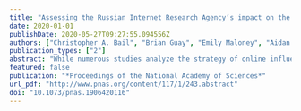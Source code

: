 ```yaml
---
title: "Assessing the Russian Internet Research Agency’s impact on the political attitudes and behaviors of American Twitter users in late 2017"
date: 2020-01-01
publishDate: 2020-05-27T09:27:55.094556Z
authors: ["Christopher A. Bail", "Brian Guay", "Emily Maloney", "Aidan Combs", "D. Sunshine Hillygus", "Friedolin Merhout", "Deen Freelon", "Alexander Volfovsky"]
publication_types: ["2"]
abstract: "While numerous studies analyze the strategy of online influence campaigns, their impact on the public remains an open question. We investigate this question combining longitudinal data on 1,239 Republicans and Democrats from late 2017 with data on Twitter accounts operated by the Russian Internet Research Agency. We find no evidence that interacting with these accounts substantially impacted 6 political attitudes and behaviors. Descriptively, interactions with trolls were most common among individuals who use Twitter frequently, have strong social-media “echo chambers,” and high interest in politics. These results suggest Americans may not be easily susceptible to online influence campaigns, but leave unanswered important questions about the impact of Russia’s campaign on misinformation, political discourse, and 2016 presidential election campaign dynamics.There is widespread concern that Russia and other countries have launched social-media campaigns designed to increase political divisions in the United States. Though a growing number of studies analyze the strategy of such campaigns, it is not yet known how these efforts shaped the political attitudes and behaviors of Americans. We study this question using longitudinal data that describe the attitudes and online behaviors of 1,239 Republican and Democratic Twitter users from late 2017 merged with nonpublic data about the Russian Internet Research Agency (IRA) from Twitter. Using Bayesian regression tree models, we find no evidence that interaction with IRA accounts substantially impacted 6 distinctive measures of political attitudes and behaviors over a 1-mo period. We also find that interaction with IRA accounts were most common among respondents with strong ideological homophily within their Twitter network, high interest in politics, and high frequency of Twitter usage. Together, these findings suggest that Russian trolls might have failed to sow discord because they mostly interacted with those who were already highly polarized. We conclude by discussing several important limitations of our study—especially our inability to determine whether IRA accounts influenced the 2016 presidential election—as well as its implications for future research on social media influence campaigns, political polarization, and computational social science."
featured: false
publication: "*Proceedings of the National Academy of Sciences*"
url_pdf: "http://www.pnas.org/content/117/1/243.abstract"
doi: "10.1073/pnas.1906420116"
---
```


